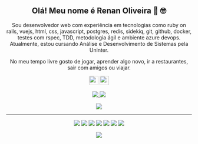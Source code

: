 <h2 align="center">Olá! Meu nome é Renan Oliveira 👋 🤓</h2>
<p align="center">Sou desenvolvedor web com experiência em tecnologias como ruby on rails, vuejs, html, css, javascript, postgres, redis, sidekiq, git, github, docker, testes com rspec, TDD, metodologia ágil e ambiente azure devops.
  Atualmente, estou cursando Análise e Desenvolvimento de Sistemas pela Uninter.
</p>

<p align="center">No meu tempo livre gosto de jogar, aprender algo novo, ir a restaurantes, sair com amigos ou viajar.
</p>

<p align="center">
  <a href="https://www.linkedin.com/in/renanoliveirarodrigues/"><img src="https://img.shields.io/badge/linkedin-%230077B5.svg?&style=for-the-badge&logo=linkedin&logoColor=white" height=25></a>
  <a href="https://www.instagram.com/orenan_oliver/"><img src="https://img.shields.io/badge/instagram-%23E4405F.svg?&style=for-the-badge&logo=instagram&logoColor=white" height=25></a> 
</p>

<p align=center>
  <a href="https://github.com/renanorodrigues">
    <img src="https://badges.pufler.dev/visits/renanorodrigues/renanorodrigues?style=flat-square&color=black&logo=github">
  </a>
  <a href="https://github.com/renanorodrigues?tab=repositories">
    <img src="https://badges.pufler.dev/repos/renanorodrigues?style=flat-square&color=black&logo=github">
  </a>
</p>
<p align="center">
<a href="https://github.com/renanorodrigues"><img src="https://img.shields.io/github/followers/renanorodrigues?style=social"></a>
</p>

<hr>
<p align="center">
  <img src="https://img.shields.io/badge/Ruby%20-%23FF6F00.svg?&style=for-the-badge&logo=Ruby&logoColor=white" />
  <img src="https://img.shields.io/badge/RubyOnRails%20-%23D00000.svg?&style=for-the-badge&logo=RubyOnRails&logoColor=white"/>
  <img src="https://img.shields.io/badge/javascript%20-%23323330.svg?&style=for-the-badge&logo=javascript&logoColor=%23F7DF1E"/>
  <img src="https://img.shields.io/badge/html5%20-%23E34F26.svg?&style=for-the-badge&logo=html5&logoColor=white"/>
  <img src="https://img.shields.io/badge/css3%20-%231572B6.svg?&style=for-the-badge&logo=css3&logoColor=white"/>
  <img src="https://img.shields.io/badge/git%20-%23F05033.svg?&style=for-the-badge&logo=git&logoColor=white"/>
  <img src="https://img.shields.io/badge/github%20-%23121011.svg?&style=for-the-badge&logo=github&logoColor=white"/>
</p>

<p align=center>  
  <img align=center src="https://github-readme-stats.vercel.app/api?username=renanorodrigues&show_icons=true&theme=radical">
</p>
